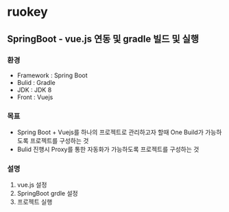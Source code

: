 # ruokey
## SpringBoot - vue.js 연동 및 gradle 빌드 및 실행
### 환경
- Framework : Spring Boot
- Bulid : Gradle
- JDK : JDK 8
- Front : Vuejs

### 목표
- Spring Boot + Vuejs를 하나의 프로젝트로 관리하고자 할때 One Build가 가능하도록 프로젝트를 구성하는 것
- Bulid 진행시 Proxy를 통한 자동화가 가능하도록  프로젝트를 구성하는 것

### 설명
1. vue.js 설정
2. SpringBoot grdle 설정
3. 프로젝트 실행 
